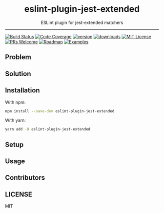 <div align="center">
<h1>eslint-plugin-jest-extended</h1>

ESLint plugin for jest-extended matchers
</div>

<hr />

[![Build Status](https://img.shields.io/travis/mattphillips/eslint-plugin-jest-extended.svg?style=flat-square)](https://travis-ci.org/mattphillips/eslint-plugin-jest-extended)
[![Code Coverage](https://img.shields.io/codecov/c/github/mattphillips/eslint-plugin-jest-extended.svg?style=flat-square)](https://codecov.io/github/mattphillips/eslint-plugin-jest-extended)
[![version](https://img.shields.io/npm/v/eslint-plugin-jest-extended.svg?style=flat-square)](https://www.npmjs.com/package/eslint-plugin-jest-extended)
[![downloads](https://img.shields.io/npm/dm/eslint-plugin-jest-extended.svg?style=flat-square)](http://npm-stat.com/charts.html?package=eslint-plugin-jest-extended&from=2017-09-14)
[![MIT License](https://img.shields.io/npm/l/eslint-plugin-jest-extended.svg?style=flat-square)](https://github.com/mattphillips/eslint-plugin-jest-extended/blob/master/LICENSE)
[![PRs Welcome](https://img.shields.io/badge/PRs-welcome-brightgreen.svg?style=flat-square)](http://makeapullrequest.com)
[![Roadmap](https://img.shields.io/badge/%F0%9F%93%94-roadmap-CD9523.svg?style=flat-square)](https://github.com/mattphillips/eslint-plugin-jest-extended/blob/master/docs/ROADMAP.md)
[![Examples](https://img.shields.io/badge/%F0%9F%92%A1-examples-ff615b.svg?style=flat-square)](https://github.com/mattphillips/eslint-plugin-jest-extended/blob/master/docs/EXAMPLES.md)
## Problem

## Solution

## Installation

With npm:
```sh
npm install --save-dev eslint-plugin-jest-extended
```

With yarn:
```sh
yarn add -D eslint-plugin-jest-extended
```

## Setup

## Usage

## Contributors

<!-- ALL-CONTRIBUTORS-LIST:START - Do not remove or modify this section -->
<!-- ALL-CONTRIBUTORS-LIST:END -->

## LICENSE

MIT
